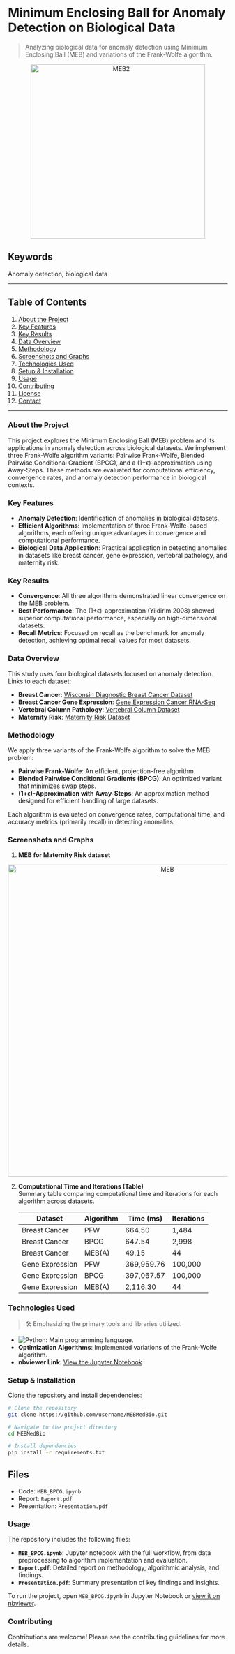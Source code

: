 # Minimum Enclosing Ball for Anomaly Detection on Biological Data

> Analyzing biological data for anomaly detection using Minimum Enclosing Ball (MEB) and variations of the Frank-Wolfe algorithm.

<p align="center">
<img src="https://github.com/alecruces/MEBMedBio/assets/67338986/87be068b-c18d-4b52-a352-9a95c50bcf2a" alt="MEB2" style="width:400px;height:auto;"/>
</p>

##  Keywords
 Anomaly detection, biological data
 
---

## Table of Contents

1. [About the Project](#about-the-project)
2. [Key Features](#key-features)
3. [Key Results](#key-results)
4. [Data Overview](#data-overview)
5. [Methodology](#methodology)
6. [Screenshots and Graphs](#screenshots-and-graphs)
7. [Technologies Used](#technologies-used)
8. [Setup & Installation](#setup--installation)
9. [Usage](#usage)
10. [Contributing](#contributing)
11. [License](#license)
12. [Contact](#contact)

---

### About the Project

This project explores the Minimum Enclosing Ball (MEB) problem and its applications in anomaly detection across biological datasets. We implement three Frank-Wolfe algorithm variants: Pairwise Frank-Wolfe, Blended Pairwise Conditional Gradient (BPCG), and a (1+ϵ)-approximation using Away-Steps. These methods are evaluated for computational efficiency, convergence rates, and anomaly detection performance in biological contexts.

### Key Features

- **Anomaly Detection**: Identification of anomalies in biological datasets.
- **Efficient Algorithms**: Implementation of three Frank-Wolfe-based algorithms, each offering unique advantages in convergence and computational performance.
- **Biological Data Application**: Practical application in detecting anomalies in datasets like breast cancer, gene expression, vertebral pathology, and maternity risk.

### Key Results

- **Convergence**: All three algorithms demonstrated linear convergence on the MEB problem.
- **Best Performance**: The (1+ϵ)-approximation (Yildirim 2008) showed superior computational performance, especially on high-dimensional datasets.
- **Recall Metrics**: Focused on recall as the benchmark for anomaly detection, achieving optimal recall values for most datasets.

### Data Overview

This study uses four biological datasets focused on anomaly detection. Links to each dataset:

- **Breast Cancer**: [Wisconsin Diagnostic Breast Cancer Dataset](https://archive.ics.uci.edu/dataset/17/breast+cancer+wisconsin+diagnostic)
- **Breast Cancer Gene Expression**: [Gene Expression Cancer RNA-Seq](https://archive.ics.uci.edu/dataset/401/gene+expression+cancer+rna+seq)
- **Vertebral Column Pathology**: [Vertebral Column Dataset](https://archive.ics.uci.edu/dataset/212/vertebral+column)
- **Maternity Risk**: [Maternity Risk Dataset](https://archive.ics.uci.edu/dataset/863/maternal+health+risk)

### Methodology

We apply three variants of the Frank-Wolfe algorithm to solve the MEB problem:

- **Pairwise Frank-Wolfe**: An efficient, projection-free algorithm.
- **Blended Pairwise Conditional Gradients (BPCG)**: An optimized variant that minimizes swap steps.
- **(1+ϵ)-Approximation with Away-Steps**: An approximation method designed for efficient handling of large datasets.

Each algorithm is evaluated on convergence rates, computational time, and accuracy metrics (primarily recall) in detecting anomalies.

### Screenshots and Graphs

1. **MEB for Maternity Risk dataset**  

  <p align="center">
  <img width="715" alt="MEB" src="https://github.com/user-attachments/assets/480b1d3e-cbb4-4d43-8053-b1e55075be19">
  </p>

2. **Computational Time and Iterations (Table)**  
   Summary table comparing computational time and iterations for each algorithm across datasets.

   | Dataset              | Algorithm | Time (ms)  | Iterations |
   |----------------------|-----------|------------|------------|
   | Breast Cancer        | PFW       | 664.50     | 1,484      |
   | Breast Cancer        | BPCG      | 647.54     | 2,998      |
   | Breast Cancer        | MEB(A)    | 49.15      | 44         |
   | Gene Expression      | PFW       | 369,959.76 | 100,000    |
   | Gene Expression      | BPCG      | 397,067.57 | 100,000    |
   | Gene Expression      | MEB(A)    | 2,116.30   | 44         |

### Technologies Used

> 🛠️ Emphasizing the primary tools and libraries utilized.

- ![Python](https://img.shields.io/badge/Python-3776AB?style=for-the-badge&logo=python&logoColor=white): Main programming language.
- **Optimization Algorithms**: Implemented variations of the Frank-Wolfe algorithm.
- **nbviewer Link**: [View the Jupyter Notebook](https://nbviewer.org/github/alecruces/MEBMedBio/blob/main/MEB_BPCG.ipynb)

### Setup & Installation

Clone the repository and install dependencies:

```bash
# Clone the repository
git clone https://github.com/username/MEBMedBio.git

# Navigate to the project directory
cd MEBMedBio

# Install dependencies
pip install -r requirements.txt
```

## Files  
* Code: `MEB_BPCG.ipynb`
* Report: `Report.pdf`
* Presentation: `Presentation.pdf`

### Usage

The repository includes the following files:

- **`MEB_BPCG.ipynb`**: Jupyter notebook with the full workflow, from data preprocessing to algorithm implementation and evaluation.
- **`Report.pdf`**: Detailed report on methodology, algorithmic analysis, and findings.
- **`Presentation.pdf`**: Summary presentation of key findings and insights.

To run the project, open `MEB_BPCG.ipynb` in Jupyter Notebook or [view it on nbviewer](https://nbviewer.org/github/alecruces/MEBMedBio/blob/main/MEB_BPCG.ipynb).

### Contributing

Contributions are welcome! Please see the contributing guidelines for more details.
